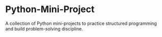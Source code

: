 # Python-Mini-Project
A collection of Python mini-projects to practice structured programming and build problem-solving discipline.
